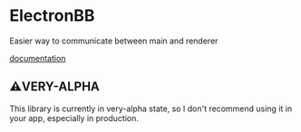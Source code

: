 # ElectronBB

Easier way to communicate between main and renderer

[documentation](https://Nadwey.github.io/ElectronBB)

## ⚠️VERY-ALPHA

This library is currently in very-alpha state, so I don't recommend using it in your app, especially in production.
